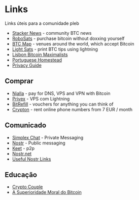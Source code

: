 # Links

Links úteis para a comunidade pleb


* [Stacker News](https://stacker.news) - community BTC news
* [RoboSats](https://learn.robosats.com) - purchase bitcoin without doxxing yourself
* [BTC Map](https://btcmap.org) - venues around the world, which accept Bitcoin
* [Light Sats](https://lightsats.com/) - print BTC tips using lightning 
* [Lisbon Bitcoin Maximalists](https://www.meetup.com/lisbon-bitcoin-maximalists/events/290821823/)
* [Portuguese Homestead](https://bitcoinmagazine.com/culture/bitcoin-and-homesteading-in-portugal)
* [Privacy Guide](https://btcnorte.org/privacy/)


## Comprar  

* [Njalla](https://njal.la) - pay for DNS, VPS and VPN with Bitcoin
* [Privex](https://www.privex.io/) - VPS com Lightning
* [BitRefill](https://www.bitrefill.com/) - vouchers for anything you can think of
* [Crypton](https://crypton.sh/) - rent online phone numbers from 7 EUR / month

## Comunicado

* [Simplex Chat](https://simplex.chat/contact#/?v=1-2&smp=smp%3A%2F%2FSkIkI6EPd2D63F4xFKfHk7I1UGZVNn6k1QWZ5rcyr6w%3D%40smp9.simplex.im%2FAozC0MeKIfac_hB3zQtF8uP_5kzdlM6U%23%2F%3Fv%3D1-2%26dh%3DMCowBQYDK2VuAyEAy1cohCU-oDIg9CYsQ96UTxdaWk5t4NB9CPR9n500nmI%253D%26srv%3Djssqzccmrcws6bhmn77vgmhfjmhwlyr3u7puw4erkyoosywgl67slqqd.onion&data=%7B%22type%22%3A%22group%22%2C%22groupLinkId%22%3A%22rUXjHMDhAIUSGJ-Zz5Fdfg%3D%3D%22%7D) - Private Messaging
* [Nostr](https://github.com/nostr-protocol/nostr) - Public messaging
* [Keet](punch://jc38t9nr7fasay4nqfxwfaawywfd3y14krnsitj67ymoubiezqdy/ymhq591x4y8p13zcp7fphnwrzd6xmuhy1iqtu6q1mcw9onx6yzmm7b68jw9send1kqmj3tti4dj6nyqkn6cyx6srm4cj8dwwbjzk1ry8yry995a4m3facyeyybyq4qd6zddo3nf5thr11w15ppsjweptexn63dperpgx59d9mym6bkze3y3x3gzyaa9ftuxtcqueapb6xw31z56z4fq5imc39o9nib1sbo) - p2p
* [Nostr.net](https://www.nostr.net/)
* [Useful Nostr Links](https://uselessshit.co/resources/nostr)

## Educação

* [Crypto Couple](https://piped.kavin.rocks/@thecryptoc0up1e/)
* [A Superioridade Moral do Bitcoin](/static/A_Superioridade_Moral_do_Bitcoin.pdf)
